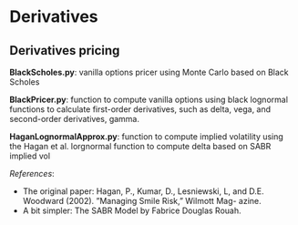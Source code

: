 # Derivatives
## Derivatives pricing

__BlackScholes.py__: vanilla options pricer using Monte Carlo based on Black Scholes

__BlackPricer.py__: 
function to compute vanilla options using black lognormal
functions to calculate first-order derivatives, such as delta, vega, and second-order derivatives, gamma.

__HaganLognormalApprox.py__:
function to compute implied volatility using the Hagan et al. lorgnormal
function to compute delta based on SABR implied vol

*References*:

- The original paper: Hagan, P., Kumar, D., Lesniewski, L, and D.E. Woodward (2002). ”Managing Smile Risk,” Wilmott Mag- azine.
- A bit simpler: The SABR Model by Fabrice Douglas Rouah.
